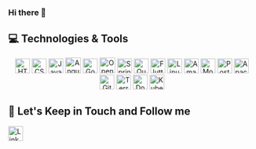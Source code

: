 ### Hi there 👋

## 💻 Technologies & Tools

<p align="center">

<img src="https://img.shields.io/badge/HTML5-E34F26?logo=html5&logoColor=fff&style=flat" alt="HTML5 Badge" height="30">
<img src="https://img.shields.io/badge/CSS3-1572B6?logo=css3&logoColor=fff&style=flat" alt="CSS3 Badge" height="30">
<img src="https://img.shields.io/badge/JavaScript-F7DF1E?logo=javascript&logoColor=000&style=flat" alt="JavaScript Badge" height="30">
<img src="https://img.shields.io/badge/Angular-0F0F11?logo=angular&logoColor=fff&style=flat" alt="Angular Badge"  height="32">
<img src="https://img.shields.io/badge/Go-00ADD8?logo=go&logoColor=fff&style=flat" alt="Go Badge" height="30">
<img src="https://img.shields.io/badge/OpenJDK-000?logo=openjdk&logoColor=fff&style=flat" alt="OpenJDK Badge" height="32">
<img src="https://img.shields.io/badge/Spring-6DB33F?logo=spring&logoColor=fff&style=flat" alt="Spring Badge" height="30">
<img src="https://img.shields.io/badge/Quarkus-4695EB?logo=quarkus&logoColor=fff&style=flat" alt="Quarkus Badge&style=flat" height="30">
<img src="https://img.shields.io/badge/Flutter-02569B?logo=flutter&logoColor=fff&style=flat" alt="Flutter Badge" height="30">
<img src="https://img.shields.io/badge/Linux-FCC624?logo=linux&logoColor=000&style=flat" alt="Linux Badge" height="30">
<img src="https://img.shields.io/badge/Amazon%20AWS-232F3E?logo=amazonaws&logoColor=fff&style=flat" alt="Amazon AWS Badge" height="30">
<img src="https://img.shields.io/badge/MongoDB-47A248?logo=mongodb&logoColor=fff&style=flat" alt="MongoDB Badge" height="30">
<img src="https://img.shields.io/badge/PostgreSQL-4169E1?logo=postgresql&logoColor=fff&style=flat" alt="PostgreSQL Badge" height="30">
<img src="https://img.shields.io/badge/Apache%20Kafka-231F20?logo=apachekafka&logoColor=fff&style=flat" alt="Apache Kafka Badge" height="30">
<img src="https://img.shields.io/badge/GitHub%20Actions-2088FF?logo=githubactions&logoColor=fff&style=flat" alt="GitHub Actions Badge" height="30">
<img src="https://img.shields.io/badge/Terraform-844FBA?logo=terraform&logoColor=fff&style=flat" alt="Terraform Badge" height="30">
<img src="https://img.shields.io/badge/Docker-2496ED?logo=docker&logoColor=fff&style=flat" alt="Docker Badge" height="30">
<img src="https://img.shields.io/badge/Kubernetes-326CE5?logo=kubernetes&logoColor=fff&style=flat" alt="Kubernetes Badge" height="30">

## 🎯 Let's Keep in Touch and Follow me 

<a href="[default.asp](https://www.linkedin.com/in/andrevalverdebrazil/)">
  <img src="https://img.shields.io/badge/LinkedIn-0A66C2?logo=linkedin&logoColor=fff&style=flat" alt="LinkedIn Badge" height="30">
</a>
